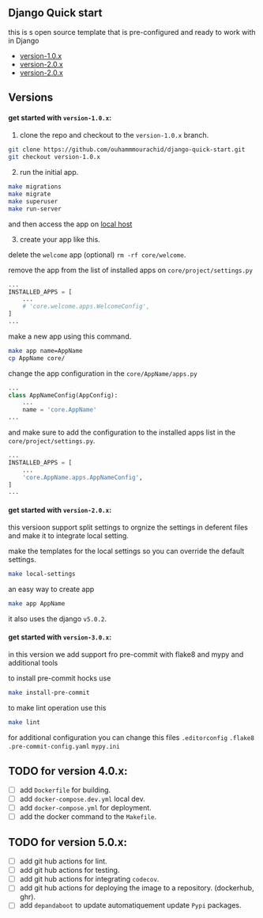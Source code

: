 ## Django Quick start

this is s open source template that is pre-configured and ready to work with in Django
* [version-1.0.x](#get-started-with-version-1.0.x)
* [version-2.0.x](#get-started-with-version-2.0.x)
* [version-2.0.x](#get-started-with-version-3.0.x)

## Versions
#### get started with `version-1.0.x`:

1. clone the repo and checkout to the `version-1.0.x` branch.

```bash
git clone https://github.com/ouhammmourachid/django-quick-start.git
git checkout version-1.0.x
```

2. run the initial app.

```bash
make migrations
make migrate
make superuser
make run-server
```

and then access the app on [local host](http://127.0.0.1:8000/)

3. create your app like this.

delete the `welcome` app (optional) `rm -rf core/welcome`.

remove the app from the list of installed apps on `core/project/settings.py`

```python
...
INSTALLED_APPS = [
    ...
    # 'core.welcome.apps.WelcomeConfig',
]
...
```
make a new app using this command.

```bash
make app name=AppName
cp AppName core/
```
change the app configuration in the `core/AppName/apps.py`
```python
...
class AppNameConfig(AppConfig):
    ...
    name = 'core.AppName'
...
```
and make sure to add the configuration to the installed apps list in the `core/project/settings.py`.

```python
...
INSTALLED_APPS = [
    ...
    'core.AppName.apps.AppNameConfig',
]
...
```

#### get started with `version-2.0.x`:
this versioon support split settings to orgnize the settings in deferent files and make it to integrate local setting.

make the templates for the local settings so you can override the default settings.

```bash
make local-settings
```

an easy way to create app

```bash
make app AppName
```
it also uses the django `v5.0.2`.

#### get started with `version-3.0.x`:

in this version we add support fro pre-commit with flake8 and mypy and additional tools

to install pre-commit hocks use

```bash
make install-pre-commit
```
to make lint operation use this

```bash
make lint
```
for additional configuration you can change this files
`.editorconfig`
`.flake8`
`.pre-commit-config.yaml`
`mypy.ini`


## TODO for version 4.0.x:
- [ ] add `Dockerfile` for building.
- [ ] add `docker-compose.dev.yml` local dev.
- [ ] add `docker-compose.yml` for deployment.
- [ ] add the docker command to the `Makefile`.

## TODO for version 5.0.x:
- [ ] add git hub actions for lint.
- [ ] add git hub actions for testing.
- [ ] add git hub actions for integrating `codecov`.
- [ ] add git hub actions for deploying the image to a repository. (dockerhub, ghr).
- [ ] add `depandaboot` to update automatiquement update `Pypi` packages.
